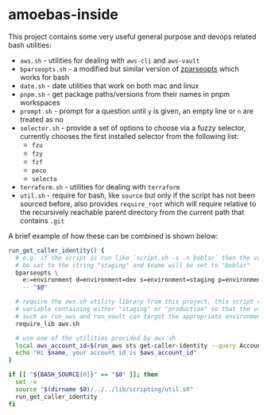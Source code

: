 # amoebas-inside

This project contains some very useful general purpose and devops related bash utilities:

- `aws.sh` - utilities for dealing with `aws-cli` and `aws-vault`
- `bparseopts.sh` - a modified but similar version of [zparseopts](https://man.archlinux.org/man/zshmodules.1.en#zparseopts) which works for bash
- `date.sh` - date utilities that work on both mac and linux
- `pnpm.sh` - get package paths/versions from their names in pnpm workspaces
- `prompt.sh` - prompt for a question until `y` is given, an empty line or `n` are treated as no
- `selector.sh` - provide a set of options to choose via a fuzzy selector, currently chooses the first installed selector from the following list:
  - `fzu`
  - `fzy`
  - `fzf`
  - `peco`
  - `selecta`
- `terraform.sh` - utilities for dealing with `terraform`
- `util.sh` - require for bash, like `source` but only if the script has not been sourced before, also provides `require_root` which will require relative to the recursively reachable parent directory from the current path that contains `.git`

A brief example of how these can be combined is shown below:

```bash
run_get_caller_identity() {
  # e.g. if the script is run like `script.sh -s -n boblar` then the variable $environment will
  # be set to the string "staging" and $name will be set to "boblar"
  bparseopts \
    e:=environment d=environment=dev s=environment=staging p=environment=production n:=name \
    -- "$@"

  # require the aws.sh utility library from this project, this script relies on the $environment
  # variable containing either "staging" or "production" so that the utility functions it provides
  # such as run_aws and run_vault can target the appropriate environment
  require_lib aws.sh

  # use one of the utilities provided by aws.sh
  local aws_account_id=$(run_aws sts get-caller-identity --query Account --output text)
  echo "Hi $name, your account id is $aws_account_id"
}

if [[ "${BASH_SOURCE[0]}" == "$0" ]]; then
  set -e
  source "$(dirname $0)/../../lib/scripting/util.sh"
  run_get_caller_identity
fi
```

